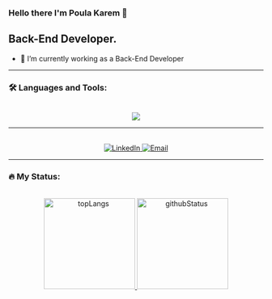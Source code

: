 ### Hello there I'm Poula Karem 👋

## Back-End Developer.
<!--
**Paula-Karem/Paula-Karem** is a ✨ _special_ ✨ repository because its `README.md` (this file) appears on your GitHub profile.

Here are some ideas to get you started:

- 🔭 I’m currently ...
-->
- 🌱 I’m currently working as a Back-End Developer
<!--
- 👯 I’m looking to collaborate on ...
- 🤔 I’m looking for help with ...
- 💬 Ask me about ...
- 📫 How to reach me: ...
- 😄 Pronouns: ...
- ⚡ Fun fact: ...
-->

---

### :hammer_and_wrench: Languages and Tools:
<br>
<div id="languages&tools" align="center">
 
  <a href="https://github.com/poula-karem">
    <img src="https://skillicons.dev/icons?i=js,nodejs,express,git,github,linux,postman" />
  </a>

</div>

---

<br>
<div id="contacts" align="center">

  <a href="https://www.linkedin.com/in/poula-karem">
  <img alt="LinkedIn" src="https://img.shields.io/badge/LinkedIn-blue?style=flat-square&logo=linkedin">
  </a>
<a href="mailto:paulakaremp@gmail.com">
<img alt="Email" src="https://img.shields.io/badge/Email-white?style=flat-square&logo=gmail">
</a>

</div>
 
 ---

### :fire: My Status:
<br>

<div id="status" align="center">

  <a href="https://github.com/poula-karem">
  <img alt="topLangs" height="180em" src="https://github-readme-stats-git-masterrstaa-rickstaa.vercel.app/api/top-langs/?username=Poula-Karem&layout=compact&theme=transparent&show" />
  </a>

  <a href="https://github.com/poula-karem">
  <img alt="githubStatus" height="180em" src="https://github-readme-stats.vercel.app/api?username=Poula-Karem&theme=transparent&show" />
  </a>

  <!-- 
  <a href="https://github.com/poula-karem">
  <img height="180em" src="http://github-readme-streak-stats.herokuapp.com?user=Poula-Karem&theme=transparent&show" />
  </a>
  -->

</div>
